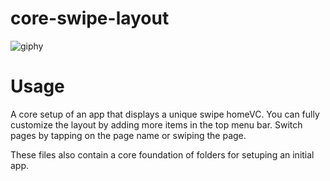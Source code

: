 # core-swipe-layout

![giphy](https://user-images.githubusercontent.com/35378117/35717569-1dd589e8-07ae-11e8-8cc8-893565f379a1.gif)

# Usage
A core setup of an app that displays a unique swipe homeVC. You can fully customize the layout by adding more items in the top menu bar. Switch pages by tapping on the page name or swiping the page. 

These files also contain a core foundation of folders for setuping an initial app. 
